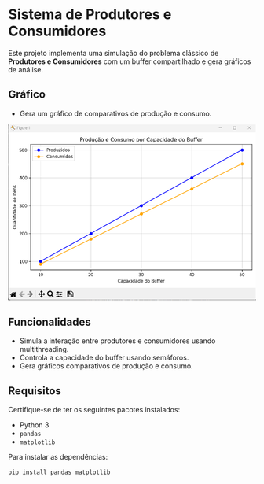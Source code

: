 # Sistema de Produtores e Consumidores

Este projeto implementa uma simulação do problema clássico de **Produtores e Consumidores** com um buffer compartilhado e gera gráficos de análise.

## Gráfico

- Gera um gráfico de comparativos de produção e consumo.
<img src="image.png" alt="Grafics" width="600">

## Funcionalidades

- Simula a interação entre produtores e consumidores usando multithreading.
- Controla a capacidade do buffer usando semáforos.
- Gera gráficos comparativos de produção e consumo.

## Requisitos

Certifique-se de ter os seguintes pacotes instalados:

- Python 3
- `pandas`
- `matplotlib`

Para instalar as dependências:
```bash
pip install pandas matplotlib
